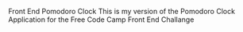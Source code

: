 Front End Pomodoro Clock
This is my version of the Pomodoro Clock Application for the Free Code Camp Front End Challange
